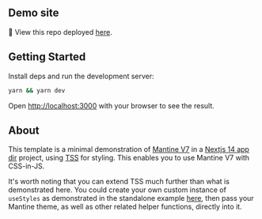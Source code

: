 ## Demo site

👀 View this repo deployed [here](https://next-app-mantine-v7-tss-template.netlify.app).

## Getting Started

Install deps and run the development server:

```bash
yarn && yarn dev
```

Open [http://localhost:3000](http://localhost:3000) with your browser to see the result.

## About

This template is a minimal demonstration of [Mantine V7](https://mantine.dev/about/) in a [Nextjs 14 app dir](https://nextjs.org/docs/app) project, using [TSS](https://docs.tss-react.dev/api/tss-usestyles) for styling. This enables you to use Mantine V7 with CSS-in-JS.

It's worth noting that you can extend TSS much further than what is demonstrated here. You could create your own custom instance of `useStyles` as demonstrated in the standalone example [here](https://docs.tss-react.dev/), then pass your Mantine theme, as well as other related helper functions, directly into it.
